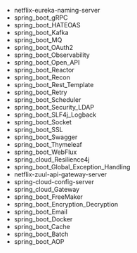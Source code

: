 * netflix-eureka-naming-server
* spring_boot_gRPC
* spring_boot_HATEOAS
* spring_boot_Kafka
* spring_boot_MQ
* spring_boot_OAuth2
* spring_boot_Observability
* spring_boot_Open_API
* spring_boot_Reactor
* spring_boot_Recon
* spring_boot_Rest_Template
* spring_boot_Retry
* spring_boot_Scheduler
* spring_boot_Security_LDAP
* spring_boot_SLF4j_Logback
* spring_boot_Socket
* spring_boot_SSL
* spring_boot_Swagger
* spring_boot_Thymeleaf
* spring_boot_WebFlux
* spring_cloud_Resilience4j
* spring_boot_Global_Exception_Handling
* netflix-zuul-api-gateway-server
* spring-cloud-config-server
* spring_cloud_Gateway
* spring_boot_FreeMaker
* spring_boot_Encryption_Decryption
* spring_boot_Email
* spring_boot_Docker
* spring_boot_Cache
* spring_boot_Batch
* spring_boot_AOP








